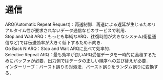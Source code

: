 # 通信

ARQ(Automatic Repeat Request)：再送制御．再送による遅延が生じるためリアルタイム性が要求されないデータ通信などのサービスで利用．  
Stop and Wait ARQ：もっとも単純なARQ．往復時間が大きなシステム(衛星通信など)では伝送効率が大きく低下するため不向き．  
Go Back N ARQ：Stop and Wait ARQに比べて効率的．  
Selective Repeat ARQ：最も効率が良いARQ受信データを一時的に蓄積するためにバッファが必要．出力側ではデータの正しい順序への並び替えが必要．  
インターリーブ：バースト誤りの対処法．バースト誤りをランダム誤りに変換する．  
